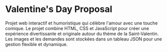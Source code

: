 # Valentine's Day Proposal

Projet web interactif et humoristique qui célèbre l'amour avec une touche comique. Le projet combine HTML, CSS et JavaScript pour créer une expérience divertissante et originale autour du thème de la Saint-Valentin. Les images et les demandes sont stockées dans un tableau JSON pour une gestion flexible et dynamique.
